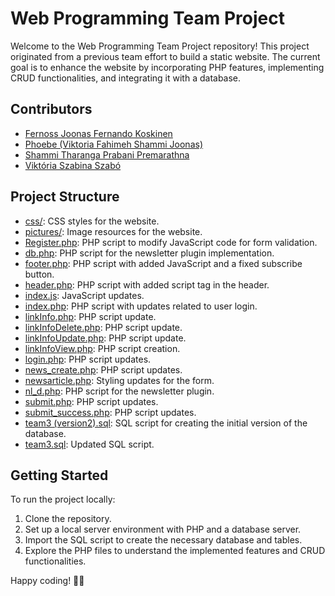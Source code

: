 # Web Programming Team Project

Welcome to the Web Programming Team Project repository! This project originated from a previous team effort to build a static website. The current goal is to enhance the website by incorporating PHP features, implementing CRUD functionalities, and integrating it with a database.

## Contributors

- [Fernoss Joonas Fernando Koskinen](https://github.com/Fernoss)
- [Phoebe (Viktoria Fahimeh Shammi Joonas)](https://github.com/fahimehgholami)
- [Shammi Tharanga Prabani Premarathna](https://github.com/shammi22000)
- [Viktória Szabina Szabó](https://github.com/viktoriaszabo-sz)

## Project Structure

- [css/](./css): CSS styles for the website.
- [pictures/](./pictures): Image resources for the website.
- [Register.php](./Register.php): PHP script to modify JavaScript code for form validation.
- [db.php](./db.php): PHP script for the newsletter plugin implementation.
- [footer.php](./footer.php): PHP script with added JavaScript and a fixed subscribe button.
- [header.php](./header.php): PHP script with added script tag in the header.
- [index.js](./index.js): JavaScript updates.
- [index.php](./index.php): PHP script with updates related to user login.
- [linkInfo.php](./linkInfo.php): PHP script update.
- [linkInfoDelete.php](./linkInfoDelete.php): PHP script update.
- [linkInfoUpdate.php](./linkInfoUpdate.php): PHP script update.
- [linkInfoView.php](./linkInfoView.php): PHP script creation.
- [login.php](./login.php): PHP script updates.
- [news_create.php](./news_create.php): PHP script updates.
- [newsarticle.php](./newsarticle.php): Styling updates for the form.
- [nl_d.php](./nl_d.php): PHP script for the newsletter plugin.
- [submit.php](./submit.php): PHP script updates.
- [submit_success.php](./submit_success.php): PHP script updates.
- [team3 (version2).sql](./team3%20(version2).sql): SQL script for creating the initial version of the database.
- [team3.sql](./team3.sql): Updated SQL script.

## Getting Started

To run the project locally:

1. Clone the repository.
2. Set up a local server environment with PHP and a database server.
3. Import the SQL script to create the necessary database and tables.
4. Explore the PHP files to understand the implemented features and CRUD functionalities.

Happy coding! 🚀🌐
